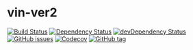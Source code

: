 # vin-ver2

[![Build Status](https://img.shields.io/travis/mrnz/vin-ver2.svg?maxAge=3600&style=flat-square)](https://travis-ci.org/mrnz/vin-ver2) [![Dependency Status](https://img.shields.io/david/mrnz/vin-ver2.svg?maxAge=3600&style=flat-square)](https://david-dm.org/mrnz/vin-ver2) [![devDependency Status](https://img.shields.io/david/dev/mrnz/vin-ver2.svg?maxAge=3600&style=flat-square)](https://david-dm.org/mrnz/vin-ver2#info=devDependencies) [![GitHub issues](https://img.shields.io/github/issues/mrnz/vin-ver2.svg?maxAge=3600&style=flat-square)](https://github.com/mrnz/vin-ver2/issues) [![Codecov](https://img.shields.io/codecov/c/github/mrnz/vin-ver2.svg?maxAge=3600&style=flat-square)](https://codecov.io/gh/mrnz/vin-ver2) [![GitHub tag](https://img.shields.io/github/tag/mrnz/vin-ver2.svg?label=version&maxAge=60&style=flat-square)](https://github.com/mrnz/vin-ver2/releases) 








